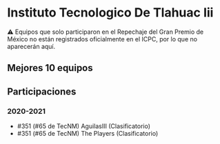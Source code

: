 # Instituto Tecnologico De Tlahuac Iii

:warning: Equipos que solo participaron en el Repechaje del Gran Premio de México no están registrados oficialmente en el ICPC, por lo que no aparecerán aquí.

## Mejores 10 equipos


## Participaciones

### 2020-2021

- #351 (#65 de TecNM) AguilasIII (Clasificatorio)
- #351 (#65 de TecNM) The Players (Clasificatorio)



